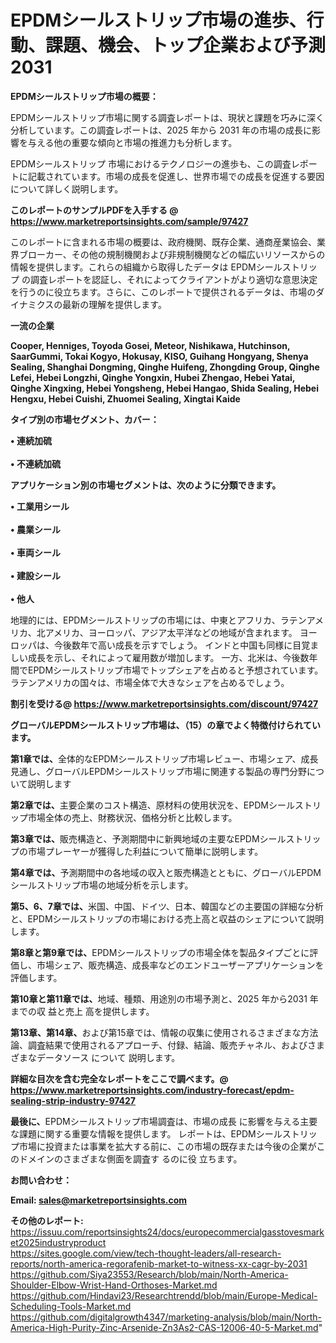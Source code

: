 # EPDMシールストリップ市場の進歩、行動、課題、機会、トップ企業および予測2031

<strong><b>EPDMシールストリップ市場の概要：</b></strong>

EPDMシールストリップ市場に関する調査レポートは、現状と課題を巧みに深く分析しています。この調査レポートは、2025 年から 2031 年の市場の成長に影響を与える他の重要な傾向と市場の推進力も分析します。

EPDMシールストリップ 市場におけるテクノロジーの進歩も、この調査レポートに記載されています。市場の成長を促進し、世界市場での成長を促進する要因について詳しく説明します。

<strong>このレポートのサンプルPDFを入手する @ <a href=https://www.marketreportsinsights.com/sample/97427>https://www.marketreportsinsights.com/sample/97427</a></strong>

このレポートに含まれる市場の概要は、政府機関、既存企業、通商産業協会、業界ブローカー、その他の規制機関および非規制機関などの幅広いリソースからの情報を提供します。これらの組織から取得したデータは EPDMシールストリップ の調査レポートを認証し、それによってクライアントがより適切な意思決定を行うのに役立ちます。さらに、このレポートで提供されるデータは、市場のダイナミクスの最新の理解を提供します。

<strong>一流の企業</strong>

<strong><b>Cooper, Henniges, Toyoda Gosei, Meteor, Nishikawa, Hutchinson, SaarGummi, Tokai Kogyo, Hokusay, KISO, Guihang Hongyang, Shenya Sealing, Shanghai Dongming, Qinghe Huifeng, Zhongding Group, Qinghe Lefei, Hebei Longzhi, Qinghe Yongxin, Hubei Zhengao, Hebei Yatai, Qinghe Xingxing, Hebei Yongsheng, Hebei Hangao, Shida Sealing, Hebei Hengxu, Hebei Cuishi, Zhuomei Sealing, Xingtai Kaide</b></strong>

<strong><b>タイプ別の市場セグメント、カバー：</b></strong>

<strong>• 連続加硫<br><br>• 不連続加硫</strong>

<strong><b>アプリケーション別の市場セグメントは、次のように分類できます。</b></strong>

<strong>• 工業用シール<br><br>• 農業シール<br><br>• 車両シール<br><br>• 建設シール<br><br>• 他人</strong>

 地理的には、EPDMシールストリップの市場には、中東とアフリカ、ラテンアメリカ、北アメリカ、ヨーロッパ、アジア太平洋などの地域が含まれます。 ヨーロッパは、今後数年で高い成長を示すでしょう。 インドと中国も同様に目覚ましい成長を示し、それによって雇用数が増加します。 一方、北米は、今後数年間でEPDMシールストリップ市場でトップシェアを占めると予想されています。 ラテンアメリカの国々は、市場全体で大きなシェアを占めるでしょう。

<strong>割引を受ける@ <a href=https://www.marketreportsinsights.com/discount/97427>https://www.marketreportsinsights.com/discount/97427</a></strong>

<strong><b>グローバルEPDMシールストリップ市場は、（15）の章でよく特徴付けられています。</b></strong>

<strong><b>第</b></strong><strong><b>1章では、</b></strong>全体的なEPDMシールストリップ市場レビュー、市場シェア、成長見通し、グローバルEPDMシールストリップ市場に関連する製品の専門分野について説明します

<strong><b>第2章では、</b></strong>主要企業のコスト構造、原材料の使用状況を、EPDMシールストリップ市場全体の売上、財務状況、価格分析と比較します。

<strong><b>第3章では、</b></strong>販売構造と、予測期間中に新興地域の主要なEPDMシールストリップの市場プレーヤーが獲得した利益について簡単に説明します。

<strong><b>第4章では、</b></strong>予測期間中の各地域の収入と販売構造とともに、グローバルEPDMシールストリップ市場の地域分析を示します。

<strong><b>第5、6、7章では、</b></strong>米国、中国、ドイツ、日本、韓国などの主要国の詳細な分析と、EPDMシールストリップの市場における売上高と収益のシェアについて説明します。

<strong><b>第8章と第9章では、</b></strong>EPDMシールストリップの市場全体を製品タイプごとに評価し、市場シェア、販売構造、成長率などのエンドユーザーアプリケーションを評価します。

<strong><b>第10章と第11章では、</b></strong>地域、種類、用途別の市場予測と、2025 年から2031 年までの収 益と売上 高を提供します。

<strong><b>第13章、第14章、</b></strong>および第15章では、情報の収集に使用されるさまざまな方法論、調査結果で使用されるアプローチ、付録、結論、販売チャネル、およびさまざまなデータソース について 説明します。

<strong>詳細な目次を含む完全なレポートをここで調べます。@ <a href=https://www.marketreportsinsights.com/industry-forecast/epdm-sealing-strip-industry-97427>https://www.marketreportsinsights.com/industry-forecast/epdm-sealing-strip-industry-97427</a></strong>

<strong><b>最後に、</b></strong>EPDMシールストリップ市場調査は、市場の成長 に影響を</a>与える主要な課題に関する重要な情報を提供します。 レポートは、EPDMシールストリップ市場に投資または事業を拡大する前に、この市場の既存または今後の企業がこのドメインのさまざまな側面を調査す るのに役 立ちます。

<strong><b>お問い合わせ：</b></strong>

<strong>Email: </strong><a href=mailto:sales@marketreportsinsights.com><strong>sales@marketreportsinsights.com</strong></a>

<strong>その他のレポート:</strong>
<br>
<a href=https://issuu.com/reportsinsights24/docs/europecommercialgasstovesmarket2025industryproduct>https://issuu.com/reportsinsights24/docs/europecommercialgasstovesmarket2025industryproduct</a>
<br>
<a href=https://sites.google.com/view/tech-thought-leaders/all-research-reports/north-america-regorafenib-market-to-witness-xx-cagr-by-2031>https://sites.google.com/view/tech-thought-leaders/all-research-reports/north-america-regorafenib-market-to-witness-xx-cagr-by-2031</a>
<br>
<a href=https://github.com/Siya23553/Research/blob/main/North-America-Shoulder-Elbow-Wrist-Hand-Orthoses-Market.md>https://github.com/Siya23553/Research/blob/main/North-America-Shoulder-Elbow-Wrist-Hand-Orthoses-Market.md</a>
<br>
<a href=https://github.com/Hindavi23/Researchtrendd/blob/main/Europe-Medical-Scheduling-Tools-Market.md>https://github.com/Hindavi23/Researchtrendd/blob/main/Europe-Medical-Scheduling-Tools-Market.md</a>
<br>
<a href=https://github.com/digitalgrowth4347/marketing-analysis/blob/main/North-America-High-Purity-Zinc-Arsenide-Zn3As2-CAS-12006-40-5-Market.md>https://github.com/digitalgrowth4347/marketing-analysis/blob/main/North-America-High-Purity-Zinc-Arsenide-Zn3As2-CAS-12006-40-5-Market.md</a>"
